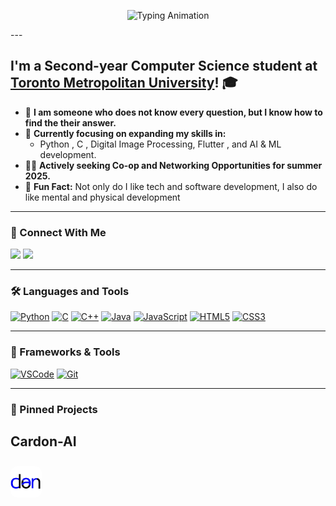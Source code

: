 <p align="center">
  <img src="https://readme-typing-svg.herokuapp.com?font=Fira+Code&size=28&duration=3000&pause=500&color=34B7F1&center=true&vCenter=true&width=800&height=90&lines=Hello%2C+I+am+Mahyar!+%F0%9F%91%8B;Welcome+to+my+GitHub+page+%F0%9F%92%BB" alt="Typing Animation">
</p>
---

## I'm a Second-year Computer Science student at [Toronto Metropolitan University](https://www.torontomu.ca/)! 🎓

- 🧠 **I am someone who does not know every question, but I know how to find the their answer.**
- 🌱 **Currently focusing on expanding my skills in:**  
  - Python , C , Digital Image Processing, Flutter , and AI & ML development.
- 👩‍💻 **Actively seeking Co-op and Networking Opportunities for summer 2025.** 
- 🦾 **Fun Fact:** Not only do I like tech and software development, I also do like mental and physical development 

---

### **🔗 Connect With Me**
<p align="left">
  <a href="https://www.linkedin.com/in/mahyarmahdavi/" target="_blank"><img src="https://img.shields.io/badge/-LinkedIn-blue?logo=linkedin&logoColor=white"></a>
  <a href="mailto:mahyar.mahdavi@torontomu.ca" target="_blank"><img src="https://img.shields.io/badge/-Gmail-red?logo=gmail&logoColor=white"></a>
</p>

---

### **🛠️ Languages and Tools**
<p align="left">
  <a href="https://www.python.org" target="_blank"><img src="https://img.shields.io/badge/-Python-FFD43B?logo=python&logoColor=blue" alt="Python"></a>
  <a href="https://en.wikipedia.org/wiki/C_(programming_language)" target="_blank"><img src="https://img.shields.io/badge/-C-A8B9CC?logo=c&logoColor=white" alt="C"></a>
  <a href="https://www.programiz.com/cpp-programming" target="_blank"><img src="https://img.shields.io/badge/-C++-00599C?logo=c%2B%2B&logoColor=white" alt="C++"></a>
  <a href="https://en.wikipedia.org/wiki/Java_(programming_language)" target="_blank"><img src="https://img.shields.io/badge/-Java-007396?logo=java&logoColor=white" alt="Java"></a>
  <a href="https://developer.mozilla.org/en-US/docs/Web/JavaScript" target="_blank"><img src="https://img.shields.io/badge/-JavaScript-F7DF1E?logo=javascript&logoColor=black" alt="JavaScript"></a>
  <a href="https://developer.mozilla.org/en-US/docs/Web/HTML" target="_blank"><img src="https://img.shields.io/badge/-HTML5-E34F26?logo=html5&logoColor=white" alt="HTML5"></a>
  <a href="https://developer.mozilla.org/en-US/docs/Web/CSS" target="_blank"><img src="https://img.shields.io/badge/-CSS3-1572B6?logo=css3&logoColor=white" alt="CSS3"></a>
</p>

---

### **📂 Frameworks & Tools**
<p align="left">
  <a href="https://code.visualstudio.com/" target="_blank"><img src="https://img.shields.io/badge/-Visual%20Studio%20Code-007ACC?logo=visualstudiocode&logoColor=white" alt="VSCode"></a>
  <a href="https://git-scm.com/book/en/v2/Getting-Started-What-is-Git%3F" target="_blank"><img src="https://img.shields.io/badge/-Git-F05032?logo=git&logoColor=white" alt="Git"></a>
</p>

---

### **📌 Pinned Projects**
<p align="center">
  <!-- Project Name -->
  <h2 align="left">Cardon-AI</h2>
  
  <!-- Clickable Logo -->
  <a href="https://github.com/Pva123/Cardon-AI" target="_blank">
    <img src="https://raw.githubusercontent.com/MahyarMahdavi/MahyarMahdavi/5796a82883fd4ec3ea5f9b086e1b5302d4e3a796/photo_2024-11-20%2014.49.28.jpeg" alt="Cardon-AI Logo" width="50" style="border-radius: 10px; margin-top: 10px;">
  </a>
</p>
